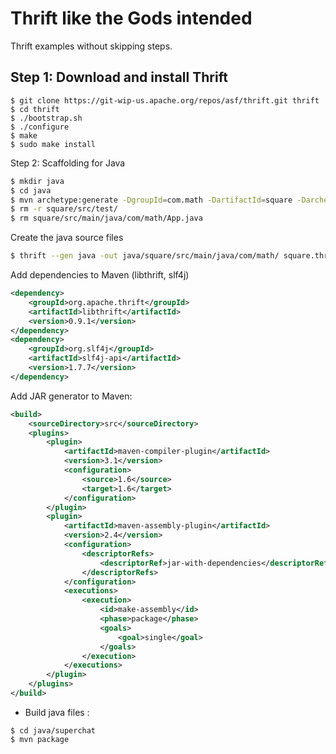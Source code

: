 Thrift like the Gods intended
==================

Thrift examples without skipping steps.

Step 1: Download and install Thrift
---

```
$ git clone https://git-wip-us.apache.org/repos/asf/thrift.git thrift
$ cd thrift
$ ./bootstrap.sh
$ ./configure
$ make
$ sudo make install
```

Step 2: Scaffolding for Java

```bash
$ mkdir java
$ cd java
$ mvn archetype:generate -DgroupId=com.math -DartifactId=square -DarchetypeArtifactId=maven-archetype-quickstart -DinteractiveMode=false
$ rm -r square/src/test/
$ rm square/src/main/java/com/math/App.java
```
Create the java source files
```bash
$ thrift --gen java -out java/square/src/main/java/com/math/ square.thrift
```
Add dependencies to Maven (libthrift, slf4j) 
```xml
<dependency>
	<groupId>org.apache.thrift</groupId>
	<artifactId>libthrift</artifactId>
	<version>0.9.1</version>
</dependency>
<dependency>
	<groupId>org.slf4j</groupId>
	<artifactId>slf4j-api</artifactId>
	<version>1.7.7</version>
</dependency>
```
Add JAR generator to Maven:
```xml
<build>
	<sourceDirectory>src</sourceDirectory>
	<plugins>
		<plugin>
			<artifactId>maven-compiler-plugin</artifactId>
			<version>3.1</version>
			<configuration>
				<source>1.6</source>
				<target>1.6</target>
			</configuration>
		</plugin>
		<plugin>
			<artifactId>maven-assembly-plugin</artifactId>
			<version>2.4</version>
			<configuration>
				<descriptorRefs>
					<descriptorRef>jar-with-dependencies</descriptorRef>
				</descriptorRefs>
			</configuration>
			<executions>
				<execution>
					<id>make-assembly</id>
					<phase>package</phase>
					<goals>
						<goal>single</goal>
					</goals>
				</execution>
			</executions>
		</plugin>
	</plugins>
</build>
```

- Build java files :
```
$ cd java/superchat
$ mvn package
```